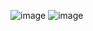 ![image](https://github.com/zakaria0101echifaouy/Linux-Shell-HackerRank/assets/108145379/f42fd3f1-5dd5-4afb-a5f0-4bfea4e83ccc)
![image](https://github.com/zakaria0101echifaouy/Linux-Shell-HackerRank/assets/108145379/d669109b-4640-4c62-8813-810c8ef6e427)
